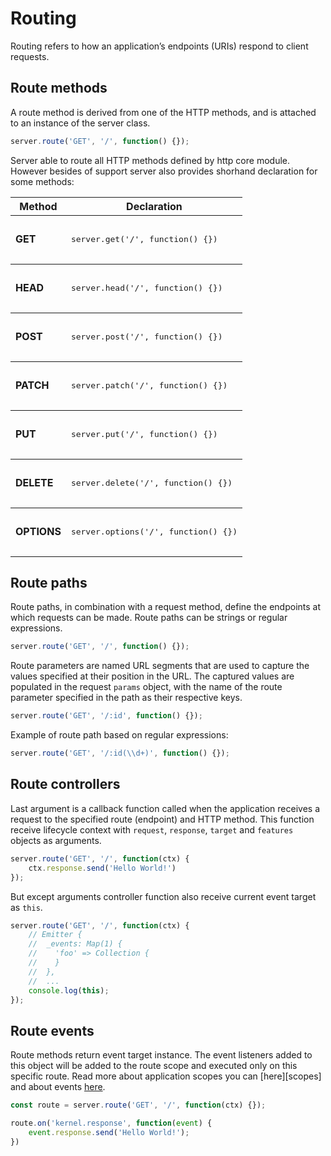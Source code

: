 [events]: https://github.com/vikhola/vikhola/blob/main/docs/guides/events.md

# Routing 

Routing refers to how an application’s endpoints (URIs) respond to client requests.

## Route methods

A route method is derived from one of the HTTP methods, and is attached to an instance of the server class.

```js
server.route('GET', '/', function() {});
```

Server able to route all HTTP methods defined by http core module. However besides of support server also provides shorhand declaration for some methods: 

<table>
	<tbody>
		<tr>
			<th>Method</th>
			<th>Declaration</th>
		</tr>
	</tbody>
	<tbody>
		<tr>
			<td>
				<b>GET</b>
			</td>
			<td>
				<pre lang='js'> 
server.get('/', function() {})
				</pre>
			</td>
		</tr>
	</tbody>
	<tbody>
		<tr>
			<td>
				<b>HEAD</b>
			</td>
			<td>
				<pre lang='js'> 
server.head('/', function() {})
				</pre>
			</td>
		</tr>
	</tbody>
	<tbody>
		<tr>
			<td>
				<b>POST</b>
			</td>
			<td>
				<pre lang='js'> 
server.post('/', function() {})
				</pre>
			</td>
		</tr>
	</tbody>
	<tbody>
		<tr>
			<td>
				<b>PATCH</b>
			</td>
			<td>
				<pre lang='js'> 
server.patch('/', function() {})
				</pre>
			</td>
		</tr>
	</tbody>
	<tbody>
		<tr>
			<td>
				<b>PUT</b>
			</td>
			<td>
				<pre lang='js'> 
server.put('/', function() {})
				</pre>
			</td>
		</tr>
	</tbody>
	<tbody>
		<tr>
			<td>
				<b>DELETE</b>
			</td>
			<td>
				<pre lang='js'> 
server.delete('/', function() {})
				</pre>
			</td>
		</tr>
	</tbody>
	<tbody>
		<tr>
			<td>
				<b>OPTIONS</b>
			</td>
			<td>
				<pre lang='js'> 
server.options('/', function() {})
				</pre>
			</td>
		</tr>
	</tbody>
</table>

## Route paths

Route paths, in combination with a request method, define the endpoints at which requests can be made. Route paths can be strings or regular expressions. 

```js
server.route('GET', '/', function() {});
```

Route parameters are named URL segments that are used to capture the values specified at their position in the URL. The captured values are populated in the request `params` object, with the name of the route parameter specified in the path as their respective keys.

```js
server.route('GET', '/:id', function() {});
```

Example of route path based on regular expressions:

```js
server.route('GET', '/:id(\\d+)', function() {});
```

## Route controllers

Last argument is a callback function called when the application receives a request to the specified route (endpoint) and HTTP method. This function receive lifecycle context with `request`, `response`, `target` and `features` objects as arguments.

```js
server.route('GET', '/', function(ctx) {
	ctx.response.send('Hello World!')
});
```

But except arguments controller function also receive current event target as `this`. 

```js
server.route('GET', '/', function(ctx) {
	// Emitter {
	//  _events: Map(1) {
	//    'foo' => Collection {
	//    }
	//  },
	//  ...
	console.log(this);
});
```

## Route events

Route methods return event target instance. The event listeners added to this object will be added to the route scope and executed only on this specific route. Read more about application scopes you can [here][scopes] and about events [here][events].

```js
const route = server.route('GET', '/', function(ctx) {});

route.on('kernel.response', function(event) {
	event.response.send('Hello World!');
})
```